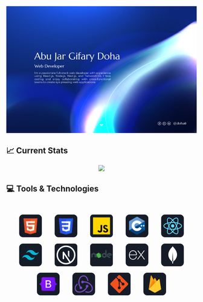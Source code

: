 <a href="https://www.linkedin.com/in/doha0/">
<img src="/Images/banner.webp" />
</a>

## :chart_with_upwards_trend: Current Stats

<p align="center">
      <img
        width="60%"
        src="https://github-readme-streak-stats.herokuapp.com?user=doha0&theme=react&hide_border=true&background=0D1117&stroke=0D1117&fire=1742FF&sideLabels=11FFFF&currStreakNum=ffffff&ring=1742FF&currStreakLabel=1742FF&sideNums=11FFFF"
      />
</p>

## :computer: Tools & Technologies

<br>
<p align="center">
<img style="margin-right: 30px" src="/Images/Icons/HTML.png"/>
<img style="margin-right: 30px" src="/Images/Icons/css.png"/>
<img style="margin-right: 30px" src="/Images/Icons/JavaScript.png"/>
<img style="margin-right: 30px" src="/Images/Icons/cpp.png"/>
<img src="/Images/Icons/react.png"/>
</p>
<p align="center">
<img style="margin-right: 30px" src="/Images/Icons/tailwind.png"/>
<img style="margin-right: 30px" src="/Images/Icons/nextjs.png"/>
<img style="margin-right: 30px" src="/Images/Icons/node.png"/>
<img style="margin-right: 30px" src="/Images/Icons/express.png"/>
<img src="/Images/Icons/mongo.png"/>
</p>
<p align="center">
<img style="margin-right: 30px" src="/Images/Icons/Bootsrap.png"/>
<img style="margin-right: 30px" src="/Images/Icons/redux.png"/>
<img style="margin-right: 30px" src="/Images/Icons/git.png"/>
<img src="/Images/Icons/firebase.png"/>
</p><br/>
